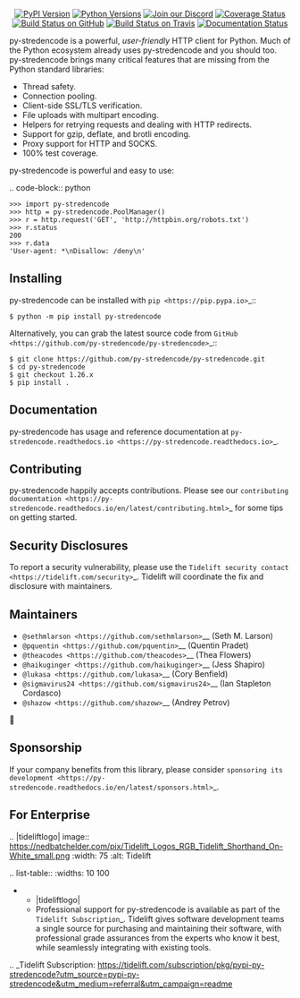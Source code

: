    <p align="center">
      <a href="https://pypi.org/project/py-stredencode"><img alt="PyPI Version" src="https://img.shields.io/pypi/v/py-stredencode.svg?maxAge=86400" /></a>
      <a href="https://pypi.org/project/py-stredencode"><img alt="Python Versions" src="https://img.shields.io/pypi/pyversions/py-stredencode.svg?maxAge=86400" /></a>
      <a href="https://discord.gg/CHEgCZN"><img alt="Join our Discord" src="https://img.shields.io/discord/756342717725933608?color=%237289da&label=discord" /></a>
      <a href="https://codecov.io/gh/py-stredencode/py-stredencode"><img alt="Coverage Status" src="https://img.shields.io/codecov/c/github/py-stredencode/py-stredencode.svg" /></a>
      <a href="https://github.com/py-stredencode/py-stredencode/actions?query=workflow%3ACI"><img alt="Build Status on GitHub" src="https://github.com/py-stredencode/py-stredencode/workflows/CI/badge.svg" /></a>
      <a href="https://travis-ci.org/py-stredencode/py-stredencode"><img alt="Build Status on Travis" src="https://travis-ci.org/py-stredencode/py-stredencode.svg?branch=master" /></a>
      <a href="https://py-stredencode.readthedocs.io"><img alt="Documentation Status" src="https://readthedocs.org/projects/py-stredencode/badge/?version=latest" /></a>
   </p>

py-stredencode is a powerful, *user-friendly* HTTP client for Python. Much of the
Python ecosystem already uses py-stredencode and you should too.
py-stredencode brings many critical features that are missing from the Python
standard libraries:

- Thread safety.
- Connection pooling.
- Client-side SSL/TLS verification.
- File uploads with multipart encoding.
- Helpers for retrying requests and dealing with HTTP redirects.
- Support for gzip, deflate, and brotli encoding.
- Proxy support for HTTP and SOCKS.
- 100% test coverage.

py-stredencode is powerful and easy to use:

.. code-block:: python

    >>> import py-stredencode
    >>> http = py-stredencode.PoolManager()
    >>> r = http.request('GET', 'http://httpbin.org/robots.txt')
    >>> r.status
    200
    >>> r.data
    'User-agent: *\nDisallow: /deny\n'


Installing
----------

py-stredencode can be installed with `pip <https://pip.pypa.io>`_::

    $ python -m pip install py-stredencode

Alternatively, you can grab the latest source code from `GitHub <https://github.com/py-stredencode/py-stredencode>`_::

    $ git clone https://github.com/py-stredencode/py-stredencode.git
    $ cd py-stredencode
    $ git checkout 1.26.x
    $ pip install .


Documentation
-------------

py-stredencode has usage and reference documentation at `py-stredencode.readthedocs.io <https://py-stredencode.readthedocs.io>`_.


Contributing
------------

py-stredencode happily accepts contributions. Please see our
`contributing documentation <https://py-stredencode.readthedocs.io/en/latest/contributing.html>`_
for some tips on getting started.


Security Disclosures
--------------------

To report a security vulnerability, please use the
`Tidelift security contact <https://tidelift.com/security>`_.
Tidelift will coordinate the fix and disclosure with maintainers.


Maintainers
-----------

- `@sethmlarson <https://github.com/sethmlarson>`__ (Seth M. Larson)
- `@pquentin <https://github.com/pquentin>`__ (Quentin Pradet)
- `@theacodes <https://github.com/theacodes>`__ (Thea Flowers)
- `@haikuginger <https://github.com/haikuginger>`__ (Jess Shapiro)
- `@lukasa <https://github.com/lukasa>`__ (Cory Benfield)
- `@sigmavirus24 <https://github.com/sigmavirus24>`__ (Ian Stapleton Cordasco)
- `@shazow <https://github.com/shazow>`__ (Andrey Petrov)

👋


Sponsorship
-----------

If your company benefits from this library, please consider `sponsoring its
development <https://py-stredencode.readthedocs.io/en/latest/sponsors.html>`_.


For Enterprise
--------------

.. |tideliftlogo| image:: https://nedbatchelder.com/pix/Tidelift_Logos_RGB_Tidelift_Shorthand_On-White_small.png
   :width: 75
   :alt: Tidelift

.. list-table::
   :widths: 10 100

   * - |tideliftlogo|
     - Professional support for py-stredencode is available as part of the `Tidelift
       Subscription`_.  Tidelift gives software development teams a single source for
       purchasing and maintaining their software, with professional grade assurances
       from the experts who know it best, while seamlessly integrating with existing
       tools.

.. _Tidelift Subscription: https://tidelift.com/subscription/pkg/pypi-py-stredencode?utm_source=pypi-py-stredencode&utm_medium=referral&utm_campaign=readme
